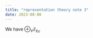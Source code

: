 ```yaml
---
title: "representation theory note 3"
date: 2023-08-08
---
```


We have $\oplus_V \mathbb{Z}_{\chi_V}$ 
